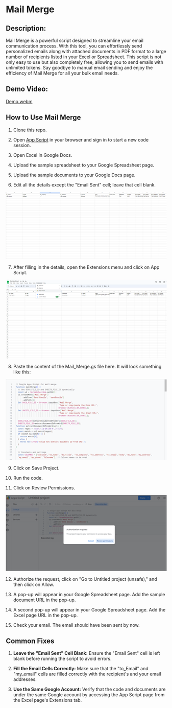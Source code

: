 # Mail Merge

## Description:

Mail Merge is a powerful script designed to streamline your email communication process. With this tool, you can effortlessly send personalized emails along with attached documents in PDF format to a large number of recipients listed in your Excel or Spreadsheet. This script is not only easy to use but also completely free, allowing you to send emails with unlimited tokens. Say goodbye to manual email sending and enjoy the efficiency of Mail Merge for all your bulk email needs.

## Demo Video:

[Demo.webm](https://github.com/Ashwani2529/Mail_Merge/assets/91582711/9d1166fb-912c-4317-9902-48382e22b89e)

## How to Use Mail Merge

1. Clone this repo.

2. Open [App Script](https://www.google.com/script/start/) in your browser and sign in to start a new code session.

3. Open Excel in Google Docs.

4. Upload the sample spreadsheet to your Google Spreadsheet page.

5. Upload the sample documents to your Google Docs page.

6. Edit all the details except the "Email Sent" cell; leave that cell blank.

![Sample Docs](image.png)

7. After filling in the details, open the Extensions menu and click on App Script.

![Demo Page](image-1.png)

8. Paste the content of the Mail_Merge.gs file here. It will look something like this:

![Demo App Script Page](image-2.png)

9. Click on Save Project.

10. Run the code.

11. Click on Review Permissions.

![Review Permission Page](image-3.png)

12. Authorize the request, click on "Go to Untitled project (unsafe)," and then click on Allow.

13. A pop-up will appear in your Google Spreadsheet page. Add the sample document URL in the pop-up.

14. A second pop-up will appear in your Google Spreadsheet page. Add the Excel page URL in the pop-up.

15. Check your email. The email should have been sent by now.

## Common Fixes 

1. **Leave the "Email Sent" Cell Blank:**
   Ensure the "Email Sent" cell is left blank before running the script to avoid errors.

2. **Fill the Email Cells Correctly:**
   Make sure that the "to_Email" and "my_email" cells are filled correctly with the recipient's and your email addresses.

3. **Use the Same Google Account:**
   Verify that the code and documents are under the same Google account by accessing the App Script page from the Excel page's Extensions tab.
